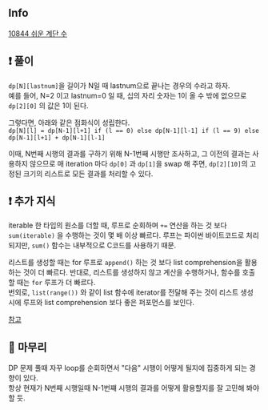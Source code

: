 ## Info

<a href="https://www.acmicpc.net/problem/10844" rel="nofollow">10844 쉬운 계단 수</a>

## ❗ 풀이
`dp[N][lastnum]`을 길이가 N일 때 lastnum으로 끝나는 경우의 수라고 하자.  
예를 들어, N=2 이고 lastnum=0 일 때, 십의 자리 숫자는 1이 올 수 밖에 없으므로 `dp[2][0]` 의 값은 1이 된다.  
  
그렇다면, 아래와 같은 점화식이 성립한다.  
`dp[N][l] = dp[N-1][l+1] if (l == 0) else dp[N-1][l-1] if (l == 9) else dp[N-1][l+1] + dp[N-1][l-1]`  
  
이때, N번째 시행의 결과를 구하기 위해 N-1번째 시행만 조사하고, 그 이전의 결과는 사용하지 않으므로 매 iteration 마다 `dp[0]` 과 `dp[1]`을 swap 해 주면, `dp[2][10]`의 고정된 크기의 리스트로 모든 결과를 처리할 수 있다.


## ❗ 추가 지식
iterable 한 타입의 원소를 더할 때, 루프로 순회하며 `+=` 연산을 하는 것 보다 `sum(iterable)` 을 수행하는 것이 몇 배 이상 빠르다. 루프는 파이썬 바이트코드로 처리되지만, `sum()` 함수는 내부적으로 C코드를 사용하기 때문.  
  
리스트를 생성할 때는 for 루프로 `append()` 하는 것 보다 list comprehension을 활용하는 것이 더 빠르다. 반대로, 
리스트를 생성하지 않고 계산을 수행하거나, 함수를 호출할 때는 `for` 루프가 더 빠르다.  
번외로, `list(range())` 와 같이 list 함수에 iterator를 전달해 주는 것이 리스트 생성 시에 루프와 list comprehension 보다 좋은 퍼포먼스를 보인다.

<a href="https://towardsdatascience.com/list-comprehensions-vs-for-loops-it-is-not-what-you-think-34071d4d8207">참고</a>

## 🙂 마무리
DP 문제 풀때 자꾸 loop를 순회하면서 "다음" 시행이 어떻게 될지에 집중하게 되는 경향이 있다.  
항상 현재가 N번째 시행일때 N-1번쨰 시행의 결과를 어떻게 활용할지를 잘 고민해 봐야 할 듯.
